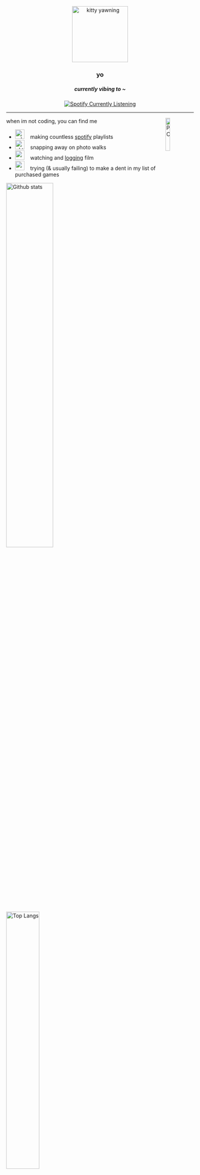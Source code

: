 <div align="center" width="50">

  <img src="https://c.tenor.com/Huqypeil3P4AAAAj/cat-yawn.gif" alt="kitty yawning" width="150"/>
  <h3>yo</h3>

  ##### currently vibing to ~
  
  <a href="https://open.spotify.com/user/flowerpetalsofdoom">
    <img alt="Spotify Currently Listening" src="https://novatorem-flowerpetalsofdoom.vercel.app/api/spotify">
  </a>
  
  <hr />
</div>
  
when im not coding, you can find me  <img width="15%" align="right" alt="PC" src="https://c.tenor.com/LmKTgSCWvQwAAAAi/this-is-the-end.gif?raw=true" /><br/>
* <img src="https://c.tenor.com/4umQ4dU--OwAAAAj/choose-life-mix-cd.gif" alt="cd" width="25"/>&nbsp;&nbsp;&nbsp;  making countless [spotify](https://open.spotify.com/user/flowerpetalsofdoom) playlists <br/>
* <img src="https://c.tenor.com/M_5Ee2AY1e4AAAAi/kodak-film-kodak.gif" alt="ektachrome" width="25"/>&nbsp;&nbsp;&nbsp;  snapping away on photo walks <br/>
* <img src="https://c.tenor.com/CLVR-rgpQL8AAAAj/popcorn-joypixels.gif" alt="popcorn" width="25"/>&nbsp;&nbsp;&nbsp;  watching and [logging](https://letterboxd.com/flwrs/) film <br/>
* <img src="https://c.tenor.com/pxEKUUEGLm0AAAAj/gb-advance-game-boy.gif" alt="gameboy" width="25"/>&nbsp;&nbsp;&nbsp;  trying (& usually failing) to make a dent in my list of purchased games <br/>

<p>
<img alt="Github stats" width="50%" src="https://github-readme-stats-flowerpetalsofdoom.vercel.app/api?username=flowerpetalsofdoom&hide_border=true&show_icons=true&count_private=true&theme=omni" />
<img alt="Top Langs" width="42%" src="https://github-readme-stats-flowerpetalsofdoom.vercel.app/api/top-langs/?username=flowerpetalsofdoom&layout=compact&count_private=true&hide_border=true&langs_count=8&theme=omni" />
</p>

